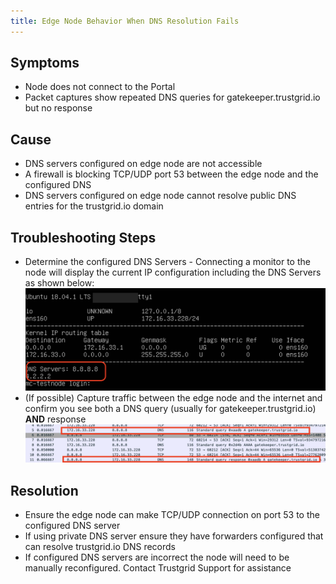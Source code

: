 ```yaml
---
title: Edge Node Behavior When DNS Resolution Fails
---
```


## Symptoms

- Node does not connect to the Portal
- Packet captures show repeated DNS queries for gatekeeper.trustgrid.io but no response

## Cause

- DNS servers configured on edge node are not accessible
- A firewall is blocking TCP/UDP port 53 between the edge node and the configured DNS
- DNS servers configured on edge node cannot resolve public DNS entries for the trustgrid.io domain

## Troubleshooting Steps

- Determine the configured DNS Servers - Connecting a monitor to the node will display the current IP configuration including the DNS Servers as shown below: ![img](dns.png)
- (If possible) Capture traffic between the edge node and the internet and confirm you see both a DNS query (usually for gatekeeper.trustgrid.io) **AND** response ![img](pcap.png)

## Resolution

- Ensure the edge node can make TCP/UDP connection on port 53 to the configured DNS server
- If using private DNS server ensure they have forwarders configured that can resolve trustgrid.io DNS records
- If configured DNS servers are incorrect the node will need to be manually reconfigured. Contact Trustgrid Support for assistance
